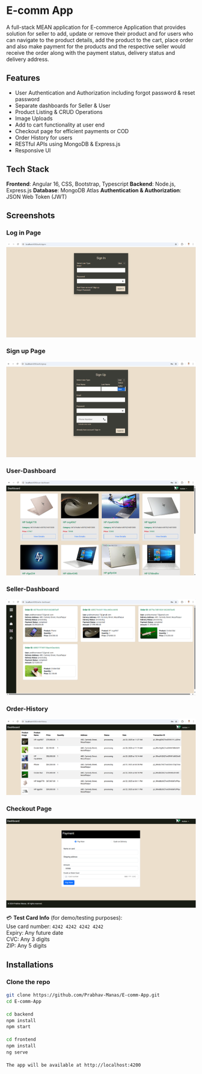 # E-comm App

A full-stack MEAN application for E-commerce Application that provides solution for seller to add, update or remove their product and for users who can navigate to the product details, add the product to the cart, place order and also make payment for the products and the respective seller would receive the order along with the payment status, delivery status and delivery address.

## Features

- User Authentication and Authorization including forgot password & reset password
- Separate dashboards for Seller & User
- Product Listing & CRUD Operations
- Image Uploads
- Add to cart functionality at user end
- Checkout page for efficient payments or COD
- Order History for users
- RESTful APIs using MongoDB & Express.js
- Responsive UI

## Tech Stack

**Frontend**: Angular 16, CSS, Bootstrap, Typescript
**Backend**: Node.js, Express.js
**Database**: MongoDB Atlas
**Authentication & Authorization**: JSON Web Token (JWT)

## Screenshots

### Log in Page
![Login Page](screenshots/login.png)

### Sign up Page
![Signup Page](screenshots/signup.png)

### User-Dashboard
![User-Dashboard Page](screenshots/user-dashboard.png)

### Seller-Dashboard
![Seller-Dashboard Page](screenshots/seller-dashboard.png)

### Order-History
![Order-History Page](screenshots/order-history.png)

### Checkout Page
![Checkout Page](screenshots/checkout.png)

💳 **Test Card Info** (for demo/testing purposes):  
Use card number: `4242 4242 4242 4242`  
Expiry: Any future date  
CVC: Any 3 digits  
ZIP: Any 5 digits

## Installations

### Clone the repo
```bash
git clone https://github.com/Prabhav-Manas/E-comm-App.git
cd E-comm-App

cd backend
npm install
npm start

cd frontend
npm install
ng serve

The app will be available at http://localhost:4200